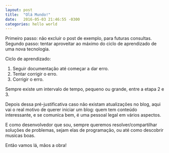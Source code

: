 ```yaml
---
layout: post
title:  "Olá Mundo!"
date:   2016-05-03 21:46:55 -0300
categories: hello world
---
```

Primeiro passo: não excluir o post de exemplo, para futuras consultas.
Segundo passo: tentar aproveitar ao máximo do ciclo de aprendizado de uma nova tecnologia.

Ciclo de aprendizado:
1. Seguir documentação até começar a dar erro.
2. Tentar corrigir o erro.
3. Corrigir o erro.

Sempre existe um intervalo de tempo, pequeno ou grande, entre a etapa 2 e 3.

Depois dessa pré-justificativa caso não existam atualizações no blog, aqui vai o real motivo de querer iniciar um blog: quem tem conteúdo interessante, e se comunica bem, é uma pessoal legal em vários aspectos. 

E como desenvolvedor que sou, sempre queremos resolver/compartilhar soluções de problemas, sejam elas de programação, ou até como descobrir musicas boas.

Então vamos lá, mãos a obra!
